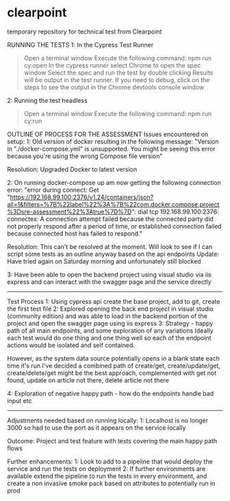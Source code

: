 # clearpoint
temporary repository for technical test from Clearpoint

RUNNING THE TESTS
1: In the Cypress Test Runner
> Open a terminal window
> Execute the following command: npm run cy:open
> In the cypress runner select Chrome to open the spec window
> Select the spec and run the test by double clicking
> Results will be output in the test runner. If you need to debug, click on the steps to see the output in the Chrome devtools console window

2: Running the test headless
> Open a terminal window
> Execute the following command: npm run cy:run

OUTLINE OF PROCESS FOR THE ASSESSMENT
Issues encountered on setup:
1: Old version of docker resulting in the following message: "Version in "./docker-compose.yml" is unsupported. You might be seeing this error because you're using the wrong Compose file version"

Resolution: Upgraded Docker to latest version

2: On running docker-compose up am now getting the following connection error: "error during connect: Get "https://192.168.99.100:2376/v1.24/containers/json?all=1&filters=%7B%22label%22%3A%7B%22com.docker.compose.project%3Dsre-assessment%22%3Atrue%7D%7D": dial tcp 192.168.99.100:2376: connectex: A connection attempt failed because the connected party did not properly respond after a period of time, or established connection failed because connected host has failed to respond."

Resolution: This can't be resolved at the moment. Will look to see if I can script some tests as an outline anyway based on the api endpoints
Update: Have tried again on Saturday morning and unfortunately still blocked

3: Have been able to open the backend project using visual studio via iis express and can interact with the swagger page and the service directly

--------------------------------------------------------
Test Process
1: Using cypress api create the base project, add to git, create the first test file
2: Explored opening the back end project in visual studio (community edition) and was able to load in the backend portion of the project and open the swagger page using iis express
3: Strategy - happy path of all main endpoints, and some exploration of any variations
Ideally each test would do one thing and one thing well so each of the endpoint actions would be isolated and self contained. 

However, as the system data source potentially opens in a blank state each time it's run I've decided a combined path of create/get, create/update/get, create/delete/get might be the best approach, complemented with get not found, update on article not there, delete article not there




4: Exploration of negative happy path - how do the endpoints handle bad input etc

--------------------------------------------------------
Adjustments needed based on running locally:
1: Localhost is no longer 3000 so had to use the port as it appears on the service locally

Outcome:
Project and test feature with tests covering the main happy path flows

Further enhancements:
1: Look to add to a pipeline that would deploy the service and run the tests on deployment
2: If further environments are available extend the pipeline to run the tests in every environment, and create a non invasive smoke pack based on attributes to potentially run in prod




